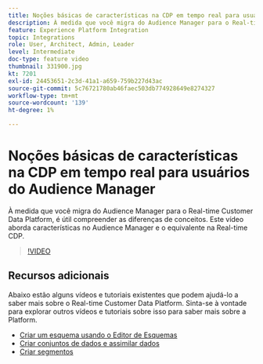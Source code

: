 ```yaml
---
title: Noções básicas de características na CDP em tempo real para usuários do Audience Manager
description: À medida que você migra do Audience Manager para o Real-time Customer Data Platform, é útil compreender as diferenças de conceitos. Este vídeo aborda características no Audience Manager e o equivalente na Real-time CDP.
feature: Experience Platform Integration
topic: Integrations
role: User, Architect, Admin, Leader
level: Intermediate
doc-type: feature video
thumbnail: 331900.jpg
kt: 7201
exl-id: 24453651-2c3d-41a1-a659-759b227d43ac
source-git-commit: 5c76721780ab46faec503db774928649e8274327
workflow-type: tm+mt
source-wordcount: '139'
ht-degree: 1%

---
```


# Noções básicas de características na CDP em tempo real para usuários do Audience Manager

À medida que você migra do Audience Manager para o Real-time Customer Data Platform, é útil compreender as diferenças de conceitos. Este vídeo aborda características no Audience Manager e o equivalente na Real-time CDP.

>[!VIDEO](https://video.tv.adobe.com/v/331900/?quality=12&learn=on)

## Recursos adicionais

Abaixo estão alguns vídeos e tutoriais existentes que podem ajudá-lo a saber mais sobre o Real-time Customer Data Platform. Sinta-se à vontade para explorar outros vídeos e tutoriais sobre isso para saber mais sobre a Platform.

* [Criar um esquema usando o Editor de Esquemas](https://experienceleague.adobe.com/docs/experience-platform/xdm/tutorials/create-schema-ui.html?lang=en#getting-started)
* [Criar conjuntos de dados e assimilar dados](https://experienceleague.adobe.com/docs/platform-learn/tutorials/data-ingestion/create-datasets-and-ingest-data.html?lang=en#data-ingestion)
* [Criar segmentos](https://experienceleague.adobe.com/docs/platform-learn/tutorials/segments/create-segments.html?lang=en#segments)
